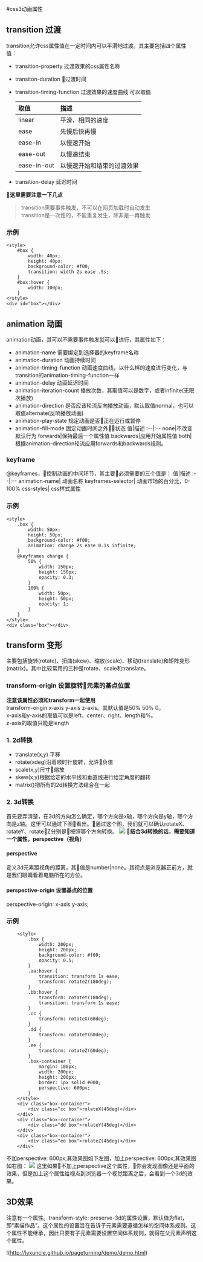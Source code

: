 #css3动画属性
## transition 过渡
transition允许css属性值在一定时间内可以平滑地过渡。其主要包括四个属性值：
- transition-property 过渡效果的css属性名称
- transiton-duration 过渡时间
- transition-timing-function 过渡效果的速度曲线 可以取值

    取值| 描述
    :--- | :---
    linear| 平滑，相同的速度
    ease| 先慢后快再慢
    ease-in|以慢速开始
    ease-out|以慢速结束
    ease-in-out|以慢速开始和结束的过渡效果

- transition-delay 延迟时间

**这里需要注意一下几点**
> transition需要事件触发，不可以在网页加载时自动发生  
> transition是一次性的，不能重复发生，除非是一再触发
>

### 示例
```
<style>
    #box {
        width: 40px;
        height: 40px;
        background-color: #f00;
        transition: width 2s ease .5s; 
    }
    #box:hover {
        width: 100px;
    }
</style>
<div id="box"></div>
```

## animation 动画
animation动画，其可以不需要事件触发就可以进行，其属性如下：
- animation-name 需要绑定到选择器的keyframe名称
- animation-duration 动画持续时间
- animation-timing-function 动画速度曲线，以什么样的速度进行变化，与transition的animation-timing-function一样
- animation-delay 动画延迟时间
- animation-iteration-count 播放次数，其取值可以是数字，或者infinite(无限次播放)
- animation-direction 是否应该轮流反向播放动画，默认取值normal，也可以取值alternate(反响播放动画)
- animation-play-state 规定动画是否正在运行或暂停
- animation-fill-mode 固定动画时间之外状态
    值|描述
    :--|:--
    none|不改变默认行为
    forwards|保持最后一个属性值
    backwards|应用开始属性值
    both| 根据animation-direction轮流应用forwards和backwards规则。

### keyframe
@keyframes，控制动画的中间环节，其主要必须需要的三个值是：
值|描述
:--|:--
animation-name| 动画名称
keyframes-selector| 动画市场的百分比，0-100%
css-styles| css样式属性
### 示例
```
<style>
    .box {
        width: 50px;
        height: 50px;
        background-color: #f00;
        animation: change 2s ease 0.1s infinite;
    }
    @keyframes change {
        50% {
            width: 150px;
            height: 150px;
            opacity: 0.3;
        }
        100% {
            width: 50px;
            height: 50px;
            opacity: 1;
        }
    }
</style>
<div class="box"></div>
```

## transform 变形
主要包括旋转(rotate)、扭曲(skew)、缩放(scale)、移动(translate)和矩阵变形(matrix)。其中比较常用的三种是rotate、scale和translate。
### transform-origin 设置旋转元素的基点位置
**注意该属性必须和transform一起使用**  
transform-origin:x-axis y-axis z-axis。其默认值是50% 50% 0。  
x-axis和y-axis的取值可以是left、center、right、length和%。  
z-axis的取值只能是length
### 1. 2d转换
- translate(x,y) 平移  
- rotate(xdeg)沿着顺时针旋转，允许负值  
- scale(x,y)尺寸缩放  
- skew(x,y)根据给定的水平线和垂直线进行给定角度的翻转  
- matrix()把所有的2d转换方法结合在一起 

### 2. 3d转换
首先要弄清楚，在3d的方向怎么确定，哪个方向是x轴，哪个方向是y轴，哪个方向是z轴。这里可以通过下图看出。通过这个图，我们就可以确认rotateX、rotateY、rotateZ分别是按照哪个方向转换。
![](001.png)
**结合3d转换的话，需要知道一个属性，perspective（视角）**
#### perspective
定义3d元素距视角的距离，其值是number|none。其视点是浏览器正前方，就是我们眼睛看着电脑所在的方位。
#### perspective-origin 设置基点的位置
perspective-origin: x-axis y-axis;

### 示例
```
    <style>
        .box {
            width: 200px;
            height: 200px;
            background-color: #f00;
            opacity: 0.5;
        }
        .aa:hover {
            transition: transform 1s ease;
            transform: rotateZ(180deg);
        }
        .bb:hover {
            transform: rotateY(180deg);
            transition: transform 1s ease;
        }
        .cc {
            transform: rotateX(60deg);
        }
        .dd {
            transform: rotateY(60deg);
        }
        .ee {
            transform: rotateZ(60deg);
        }
        .box-container {
            margin: 100px;
            width: 200px;
            height: 200px;
            border: 1px solid #000;
            perspective: 600px;
        }
    </style>
    <div class="box-container">
        <div class="cc box">rolateX(45deg)</div>
    </div>
    <div class="box-container">
        <div class="dd box">rolateY(45deg)</div>
    </div>
    <div class="box-container">
        <div class="ee box">rolateZ(45deg)</div>
    </div>
```
不加perspective: 600px;其效果图如下左图，加上perspective: 600px;其效果图如右图：
![](002.png)
这里如果不加上perspective这个属性，你会发现图像还是平面的效果，但是加上这个属性给视点到浏览器一个视觉距离之后，会看到一个3d的效果。
## 3D效果
注意有一个属性。transform-style: preserve-3d的属性设置，默认值为flat，即“素描作品”。这个属性的设置旨在告诉子元素需要遵循怎样的空间体系规则。这个属性不能继承，因此只要有子元素需要设置空间体系规则，就得在父元素声明这个属性。


!(http://lyxuncle.github.io/pageturning/demo/demo.html)